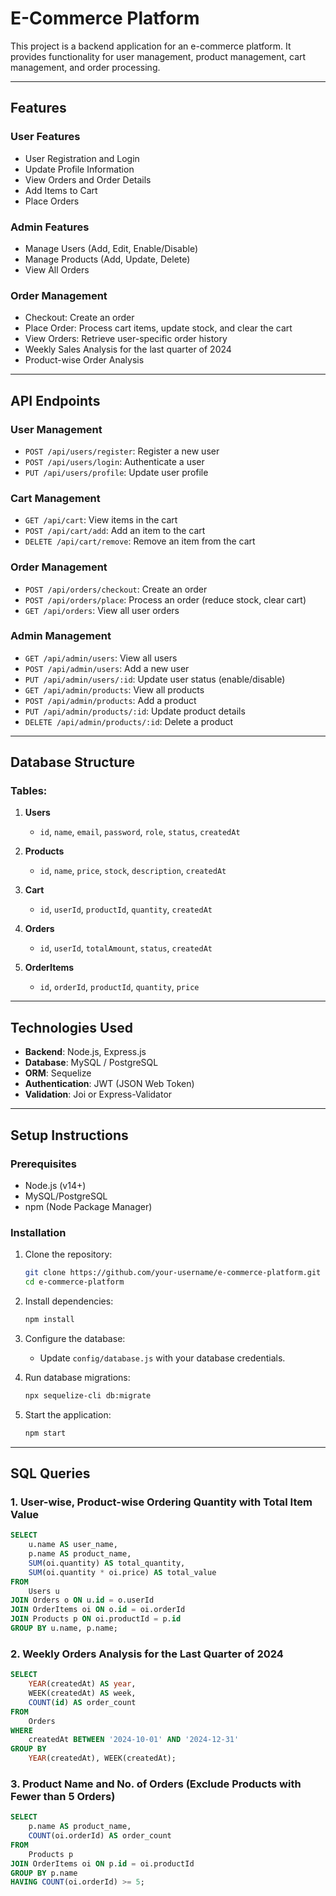 # **E-Commerce Platform**

This project is a backend application for an e-commerce platform. It provides functionality for user management, product management, cart management, and order processing.

---

## **Features**

### **User Features**
- User Registration and Login
- Update Profile Information
- View Orders and Order Details
- Add Items to Cart
- Place Orders

### **Admin Features**
- Manage Users (Add, Edit, Enable/Disable)
- Manage Products (Add, Update, Delete)
- View All Orders

### **Order Management**
- Checkout: Create an order
- Place Order: Process cart items, update stock, and clear the cart
- View Orders: Retrieve user-specific order history
- Weekly Sales Analysis for the last quarter of 2024
- Product-wise Order Analysis

---

## **API Endpoints**

### **User Management**
- `POST /api/users/register`: Register a new user
- `POST /api/users/login`: Authenticate a user
- `PUT /api/users/profile`: Update user profile

### **Cart Management**
- `GET /api/cart`: View items in the cart
- `POST /api/cart/add`: Add an item to the cart
- `DELETE /api/cart/remove`: Remove an item from the cart

### **Order Management**
- `POST /api/orders/checkout`: Create an order
- `POST /api/orders/place`: Process an order (reduce stock, clear cart)
- `GET /api/orders`: View all user orders

### **Admin Management**
- `GET /api/admin/users`: View all users
- `POST /api/admin/users`: Add a new user
- `PUT /api/admin/users/:id`: Update user status (enable/disable)
- `GET /api/admin/products`: View all products
- `POST /api/admin/products`: Add a product
- `PUT /api/admin/products/:id`: Update product details
- `DELETE /api/admin/products/:id`: Delete a product

---

## **Database Structure**

### Tables:
1. **Users**
    - `id`, `name`, `email`, `password`, `role`, `status`, `createdAt`

2. **Products**
    - `id`, `name`, `price`, `stock`, `description`, `createdAt`

3. **Cart**
    - `id`, `userId`, `productId`, `quantity`, `createdAt`

4. **Orders**
    - `id`, `userId`, `totalAmount`, `status`, `createdAt`

5. **OrderItems**
    - `id`, `orderId`, `productId`, `quantity`, `price`

---

## **Technologies Used**
- **Backend**: Node.js, Express.js
- **Database**: MySQL / PostgreSQL
- **ORM**: Sequelize
- **Authentication**: JWT (JSON Web Token)
- **Validation**: Joi or Express-Validator

---

## **Setup Instructions**

### Prerequisites
- Node.js (v14+)
- MySQL/PostgreSQL
- npm (Node Package Manager)

### Installation
1. Clone the repository:
    ```bash
    git clone https://github.com/your-username/e-commerce-platform.git
    cd e-commerce-platform
    ```

2. Install dependencies:
    ```bash
    npm install
    ```

3. Configure the database:
    - Update `config/database.js` with your database credentials.

4. Run database migrations:
    ```bash
    npx sequelize-cli db:migrate
    ```

5. Start the application:
    ```bash
    npm start
    ```

---

## **SQL Queries**

### 1. User-wise, Product-wise Ordering Quantity with Total Item Value
```sql
SELECT 
    u.name AS user_name, 
    p.name AS product_name, 
    SUM(oi.quantity) AS total_quantity, 
    SUM(oi.quantity * oi.price) AS total_value
FROM 
    Users u
JOIN Orders o ON u.id = o.userId
JOIN OrderItems oi ON o.id = oi.orderId
JOIN Products p ON oi.productId = p.id
GROUP BY u.name, p.name;
```

### 2. Weekly Orders Analysis for the Last Quarter of 2024
```sql
SELECT 
    YEAR(createdAt) AS year, 
    WEEK(createdAt) AS week, 
    COUNT(id) AS order_count
FROM 
    Orders
WHERE 
    createdAt BETWEEN '2024-10-01' AND '2024-12-31'
GROUP BY 
    YEAR(createdAt), WEEK(createdAt);

```

### 3. Product Name and No. of Orders (Exclude Products with Fewer than 5 Orders)
```sql
SELECT 
    p.name AS product_name, 
    COUNT(oi.orderId) AS order_count
FROM 
    Products p
JOIN OrderItems oi ON p.id = oi.productId
GROUP BY p.name
HAVING COUNT(oi.orderId) >= 5;

```